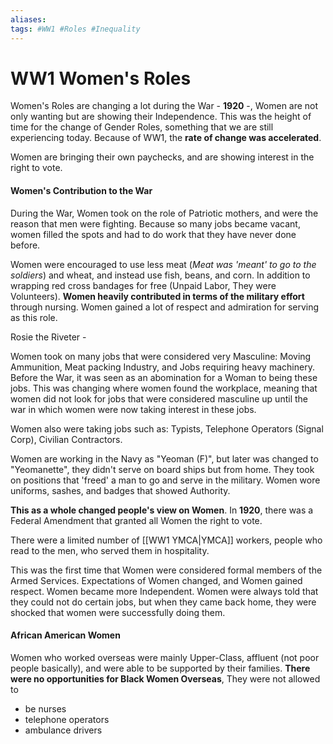 ```yaml
---
aliases: 
tags: #WW1 #Roles #Inequality 
---
```

# WW1 Women's Roles
Women's Roles are changing a lot during the War - **1920** -, Women are not only wanting but are showing their Independence. This was the height of time for the change of Gender Roles, something that we are still experiencing today. Because of WW1, the **rate of change was accelerated**.

Women are bringing their own paychecks, and are showing interest in the right to vote.

#### Women's Contribution to the War
During the War, Women took on the role of Patriotic mothers, and were the reason that men were fighting. Because so many jobs became vacant, women filled the spots and had to do work that they have never done before.

Women were encouraged to use less meat (*Meat was 'meant' to go to the soldiers*) and wheat, and instead use fish, beans, and corn. In addition to wrapping red cross bandages for free (Unpaid Labor, They were Volunteers). **Women heavily contributed in terms of the military effort** through nursing. Women gained a lot of respect and admiration for serving as this role.

Rosie the Riveter -

Women took on many jobs that were considered very Masculine: Moving Ammunition, Meat packing Industry, and Jobs requiring heavy machinery. Before the War, it was seen as an abomination for a Woman to being these jobs. This was changing where women found the workplace, meaning that women did not look for jobs that were considered masculine up until the war in which women were now taking interest in these jobs.

Women also were taking jobs such as: Typists, Telephone Operators (Signal Corp), Civilian Contractors.

Women are working in the Navy as "Yeoman (F)", but later was changed to "Yeomanette", they didn't serve on board ships but from home. They took on positions that 'freed' a man to go and serve in the military. Women wore uniforms, sashes, and badges that showed Authority.

**This as a whole changed people's view on Women**. In **1920**, there was a Federal Amendment that granted all Women the right to vote. 

There were a limited number of [[WW1 YMCA|YMCA]] workers, people who read to the men, who served them in hospitality.

This was the first time that Women were considered formal members of the Armed Services. Expectations of Women changed, and Women gained respect. Women became more Independent. Women were always told that they could not do certain jobs, but when they came back home, they were shocked that women were successfully doing them.

#### African American Women

Women who worked overseas were mainly Upper-Class, affluent (not poor people basically), and were able to be supported by their families. **There were no opportunities for Black Women Overseas**, They were not allowed to
- be nurses
- telephone operators
- ambulance drivers


